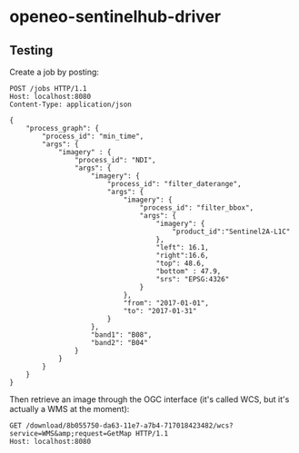 # openeo-sentinelhub-driver


## Testing

Create a job by posting:
```HTTP
POST /jobs HTTP/1.1
Host: localhost:8080
Content-Type: application/json

{
	"process_graph": {
    	"process_id": "min_time",
    	"args": {
    		"imagery" : {
        		"process_id": "NDI",
        		"args": {
        			"imagery": {
            			"process_id": "filter_daterange",
            			"args": {
            				"imagery": {
                				"process_id": "filter_bbox",
                				"args": {
                					"imagery": {
                						"product_id":"Sentinel2A-L1C"
                					},
                					"left": 16.1,
                					"right":16.6,
                					"top": 48.6,
                					"bottom" : 47.9,
                					"srs": "EPSG:4326"
                				}
            				},
            				"from": "2017-01-01",
            				"to": "2017-01-31"
            			}
        			},
			        "band1": "B08",
        			"band2": "B04"
        		}
            }
        }
	}
}
```

Then retrieve an image through the OGC interface (it's called WCS, but it's actually a WMS at the moment):
```HTTP
GET /download/8b055750-da63-11e7-a7b4-717018423482/wcs?service=WMS&amp;request=GetMap HTTP/1.1
Host: localhost:8080
```